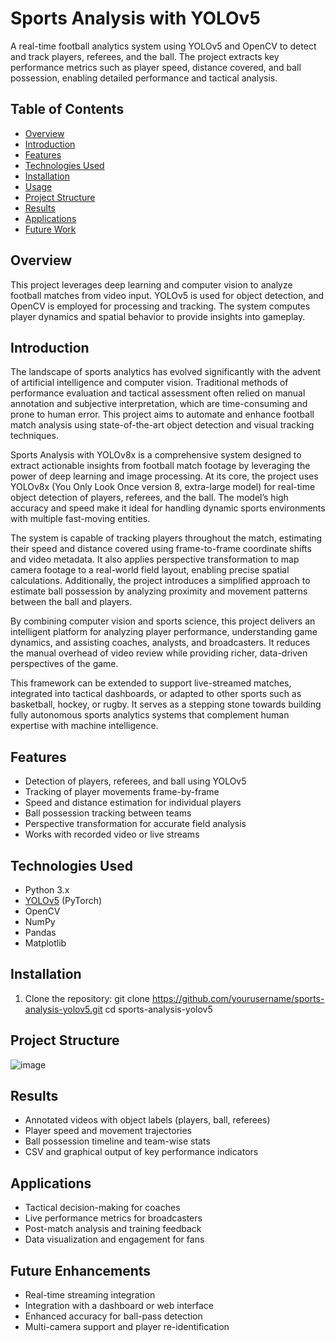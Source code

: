 # Sports Analysis with YOLOv5

A real-time football analytics system using YOLOv5 and OpenCV to detect and track players, referees, and the ball. The project extracts key performance metrics such as player speed, distance covered, and ball possession, enabling detailed performance and tactical analysis.

## Table of Contents

- [Overview](#overview)
- [Introduction](#introduction)
- [Features](#features)
- [Technologies Used](#technologies-used)
- [Installation](#installation)
- [Usage](#usage)
- [Project Structure](#project-structure)
- [Results](#results)
- [Applications](#applications)
- [Future Work](#future-work)



## Overview

This project leverages deep learning and computer vision to analyze football matches from video input. YOLOv5 is used for object detection, and OpenCV is employed for processing and tracking. The system computes player dynamics and spatial behavior to provide insights into gameplay.

## Introduction

The landscape of sports analytics has evolved significantly with the advent of artificial intelligence and computer vision. Traditional methods of performance evaluation and tactical assessment often relied on manual annotation and subjective interpretation, which are time-consuming and prone to human error. This project aims to automate and enhance football match analysis using state-of-the-art object detection and visual tracking techniques.

Sports Analysis with YOLOv8x is a comprehensive system designed to extract actionable insights from football match footage by leveraging the power of deep learning and image processing. At its core, the project uses YOLOv8x (You Only Look Once version 8, extra-large model) for real-time object detection of players, referees, and the ball. The model’s high accuracy and speed make it ideal for handling dynamic sports environments with multiple fast-moving entities.

The system is capable of tracking players throughout the match, estimating their speed and distance covered using frame-to-frame coordinate shifts and video metadata. It also applies perspective transformation to map camera footage to a real-world field layout, enabling precise spatial calculations. Additionally, the project introduces a simplified approach to estimate ball possession by analyzing proximity and movement patterns between the ball and players.

By combining computer vision and sports science, this project delivers an intelligent platform for analyzing player performance, understanding game dynamics, and assisting coaches, analysts, and broadcasters. It reduces the manual overhead of video review while providing richer, data-driven perspectives of the game.

This framework can be extended to support live-streamed matches, integrated into tactical dashboards, or adapted to other sports such as basketball, hockey, or rugby. It serves as a stepping stone towards building fully autonomous sports analytics systems that complement human expertise with machine intelligence.


## Features

- Detection of players, referees, and ball using YOLOv5
- Tracking of player movements frame-by-frame
- Speed and distance estimation for individual players
- Ball possession tracking between teams
- Perspective transformation for accurate field analysis
- Works with recorded video or live streams


## Technologies Used

- Python 3.x  
- [YOLOv5](https://github.com/ultralytics/yolov5) (PyTorch)  
- OpenCV  
- NumPy  
- Pandas  
- Matplotlib


## Installation

1. Clone the repository:
   git clone https://github.com/yourusername/sports-analysis-yolov5.git
   cd sports-analysis-yolov5
   

## Project Structure


![image](https://github.com/user-attachments/assets/a574aba4-d712-461d-954c-249eaab85afd)


## Results


- Annotated videos with object labels (players, ball, referees)
- Player speed and movement trajectories
- Ball possession timeline and team-wise stats
- CSV and graphical output of key performance indicators


## Applications


- Tactical decision-making for coaches
- Live performance metrics for broadcasters
- Post-match analysis and training feedback
- Data visualization and engagement for fans


## Future Enhancements


- Real-time streaming integration
- Integration with a dashboard or web interface
- Enhanced accuracy for ball-pass detection
- Multi-camera support and player re-identification

